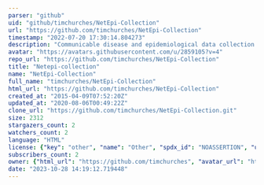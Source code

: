```yaml
---
parser: "github"
uid: "github/timchurches/NetEpi-Collection"
url: "https://github.com/timchurches/NetEpi-Collection"
timestamp: "2022-07-20 17:30:14.804273"
description: "Communicable disease and epidemiological data collection and management system"
avatar: "https://avatars.githubusercontent.com/u/2859105?v=4"
repo_url: "https://github.com/timchurches/NetEpi-Collection"
title: "Netepi-collection"
name: "NetEpi-Collection"
full_name: "timchurches/NetEpi-Collection"
html_url: "https://github.com/timchurches/NetEpi-Collection"
created_at: "2015-04-09T07:52:20Z"
updated_at: "2020-08-06T00:49:22Z"
clone_url: "https://github.com/timchurches/NetEpi-Collection.git"
size: 2312
stargazers_count: 2
watchers_count: 2
language: "HTML"
license: {"key": "other", "name": "Other", "spdx_id": "NOASSERTION", "url": null, "node_id": "MDc6TGljZW5zZTA="}
subscribers_count: 2
owner: {"html_url": "https://github.com/timchurches", "avatar_url": "https://avatars.githubusercontent.com/u/2859105?v=4", "login": "timchurches", "type": "User"}
date: "2023-10-28 14:19:12.719448"
---
```

